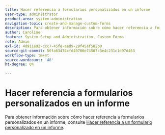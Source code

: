 ```yaml
---
title: Hacer referencia a formularios personalizados en un informe
user-type: administrator
product-area: system-administration
navigation-topic: create-and-manage-custom-forms
description: Para obtener información sobre cómo hacer referencia a formularios personalizados en un informe, consulte el artículo Hacer referencia a un formulario personalizado en un informe.
author: Caroline
feature: System Setup and Administration, Custom Forms
role: Admin
exl-id: 4d911e92-ccc7-45fe-aed9-29f45af582b0
source-git-commit: 50fa63474cfd40706e74507c3e4c231c1d97d463
workflow-type: tm+mt
source-wordcount: '48'
ht-degree: 0%

---
```


# Hacer referencia a formularios personalizados en un informe

Para obtener información sobre cómo hacer referencia a formularios personalizados en un informe, consulte [Hacer referencia a un formulario personalizado en un informe](../../../reports-and-dashboards/reports/creating-and-managing-reports/reference-custom-form-report.md).
